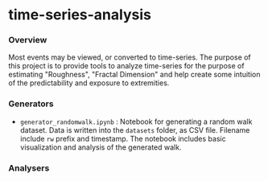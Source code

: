 # time-series-analysis

### Overview

Most events may be viewed, or converted to time-series. The purpose of this project is to provide tools to analyze time-series for the purpose of estimating "Roughness", "Fractal Dimension" and help create some intuition of the predictability and exposure to extremities.  

### Generators

* `generator_randomwalk.ipynb` : Notebook for generating a random walk dataset. Data is written into the `datasets` folder, as CSV file. Filename include `rw` prefix and timestamp. The notebook includes basic visualization and analysis of the generated walk.
### Analysers 

